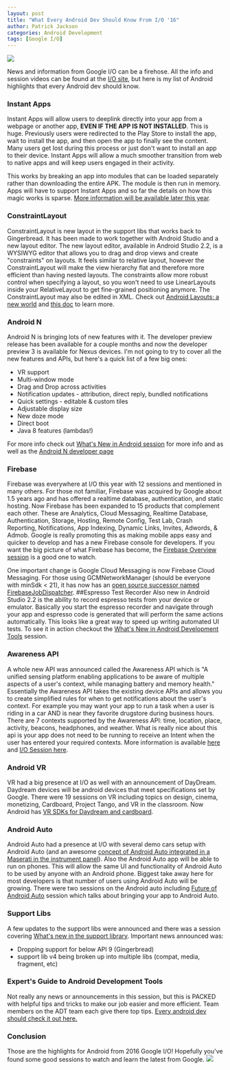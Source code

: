 ```yaml
---
layout: post
title: "What Every Android Dev Should Know From I/O '16"
author: Patrick Jackson
categories: Android Development
tags: [Google I/O]
---
```


![](https://storage.googleapis.com/fflog/IO_2016_keynote_sm.png)

News and information from Google I/O can be a firehose.  All the info and session videos can be found at the [I/O site](https://events.google.com/io2016/), but here is my list of Android highlights that every Android dev should know.

<!--more-->

### Instant Apps
Instant Apps will allow users to deeplink directly into your app from a webpage or another app, __EVEN IF THE APP IS NOT INSTALLED__.  This is huge.  Previously users were redirected to the Play Store to install the app, wait to install the app, and then open the app to finally see the content.  Many users get lost during this process or just don't want to install an app to their device.  Instant Apps will allow a much smoother transition from web to native apps and will keep users engaged in their activity.  

This works by breaking an app into modules that can be loaded separately rather than downloading the entire APK.  The module is then run in memory.  Apps will have to support Instant Apps and so far the details on how this magic works is sparse.  [More information will be available later this year](https://developer.android.com/topic/instant-apps/index.html).

### ConstraintLayout

ConstraintLayout is new layout in the support libs that works back to Gingerbread.  It has been made to work together with Android Studio and a new layout editor.  The new layout editor, available in Android Studio 2.2, is a WYSIWYG editor that allows you to drag and drop views and create "constraints" on layouts.  It feels similar to relative layout, however the ConstraintLayout will make the view hierarchy flat and therefore more efficient than having nested layouts.  The constraints allow more robust control when specifying a layout, so you won't need to use LinearLayouts inside your RelativeLayout to get fine-grained positioning anymore. The ConstraintLayout may also be edited in XML.  Check out [Android Layouts: a new world](https://www.youtube.com/watch?v=sO9aX87hq9c&list=PLOU2XLYxmsILe6_eGvDN3GyiodoV3qNSC&index=88) and [this doc](http://tools.android.com/tech-docs/layout-editor) to learn more.

### Android N
Android N is bringing lots of new features with it. The developer preview release has been available for a couple months and now the developer preview 3 is available for Nexus devices. I'm not going to try to cover all the new features and APIs, but here's a quick list of a few big ones:

* VR support
* Multi-window mode
* Drag and Drop across activities
* Notification updates - attribution, direct reply, bundled notifications
* Quick settings - editable & custom tiles
* Adjustable display size
* New doze mode
* Direct boot
* Java 8 features (lambdas!)

For more info check out [What's New in Android session](https://www.youtube.com/watch?v=B08iLAtS3AQ&index=4&list=PLOU2XLYxmsILe6_eGvDN3GyiodoV3qNSC) for more info and as well as the [Android N developer page](https://developer.android.com/preview/index.html?gclid=Cj0KEQjw94-6BRDkk568hcyg3-YBEiQAnmuwklrOhBQMXmGpwd9YVAOCq5FIW8GcnZW-5FBPzOMDKnQaAqno8P8HAQ)

### Firebase
Firebase was everywhere at I/O this year with 12 sessions and mentioned in many others.  For those not familiar, Firebase was acquired by Google about 1.5 years ago and has offered a realtime database, authentication, and static hosting.  Now Firebase has been expanded to 15 products that complement each other.  These are Analytics, Cloud Messaging, Realtime Database, Authentication, Storage, Hosting, Remote Config, Test Lab, Crash Reporting, Notifications,  App Indexing, Dynamic Links, Invites, Adwords, & Admob.  Google is really promoting this as making mobile apps easy and quicker to develop and has a new Firebase console for developers.  If you want the big picture of what Firebase has become, the [Firebase Overview session](https://www.youtube.com/watch?v=tb2GZ3Bh4p8&list=PLOU2XLYxmsILe6_eGvDN3GyiodoV3qNSC&index=32) is a good one to watch.

One important change is Google Cloud Messaging is now Firebase Cloud Messaging.  For those using GCMNetworkManager (should be everyone with minSdk < 21), it has now has an [open source successor named FirebaseJobDispatcher](https://github.com/firebase/firebase-jobdispatcher-android). 
##Espresso Test Recorder
Also new in Android Studio 2.2 is the ability to record espresso tests from your device or emulator.  Basically you start the espresso recorder and navigate through your app and espresso code is generated that will perform the same actions automatically.  This looks like a great way to speed up writing automated UI tests.  To see it in action checkout the [What's New in Android Development Tools](https://youtu.be/csaXml4xtN8?t=1349) session.

### Awareness API
A whole new API was announced called the Awareness API which is "A unified sensing platform enabling applications to be aware of multiple aspects of a user's context, while managing battery and memory health."  Essentially the Awareness API takes the existing device APIs and allows you to create simplified rules for when to get notifications about the user's context.  For example you may want your app to run a task when a user is riding in a car AND is near they favorite drugstore during business hours.  There are 7 contexts supported by the Awareness API: time, location, place, activity, beacons, headphones, and weather.  What is really nice about this api is your app does not need to be running to receive an Intent when the user has entered your required contexts.  More information is available [here](https://developers.google.com/awareness/) and [I/O Session here](https://www.youtube.com/watch?v=37ia7S4Lsv4&index=12&list=PLOU2XLYxmsILe6_eGvDN3GyiodoV3qNSC).

### Android VR
VR had a big presence at I/O as well with an announcement of DayDream. Daydream devices will be android devices that meet specifications set by Google.  There were 19 sessions on VR including topics on design, cinema, monetizing, Cardboard, Project Tango, and VR in the classroom.  Now Android has [VR SDKs for Daydream and cardboard](https://developers.google.com/vr/). 
	
### Android Auto
Android Auto had a presence at I/O with several demo cars setup with Android Auto (and an awesome [concept of Android Auto integrated in a Maserati in the instrument panel](http://www.gizmodo.com.au/2016/05/google-turned-a-maserati-into-an-android-car/)).  Also the Android Auto app will be able to run on phones.  This will allow the same UI and functionality of Android Auto to be used by anyone with an Android phone.  Biggest take away here for most developers is that number of users using Android Auto will be growing.  There were two sessions on the Android auto including [Future of Android Auto](https://www.youtube.com/watch?v=0Cv1EFhYU2M&index=28&list=PLOU2XLYxmsILe6_eGvDN3GyiodoV3qNSC) session which talks about bringing your app to Android Auto.

### Support Libs
A few updates to the support libs were announced and there was a session covering [What's new in the support library](https://www.youtube.com/watch?v=w45y_w4skKs&index=14&list=PLOU2XLYxmsILe6_eGvDN3GyiodoV3qNSC).  Important news announced was: 

* Dropping support for below API 9 (Gingerbread)
* support lib v4 being broken up into multiple libs (compat, media, fragment, etc)

### Expert's Guide to Android Development Tools
Not really any news or announcements in this session, but this is PACKED with helpful tips and tricks to make our job easier and more efficient.  Team members on the ADT team each give there top tips.  [Every android dev should check it out here.](https://www.youtube.com/watch?v=hHnTIMjd1Y8)

### Conclusion
Those are the highlights for Android from 2016 Google I/O!  Hopefully you've found some good sessions to watch and learn the latest from Google.
![](https://storage.googleapis.com/fflog/IO_2016_logo.png)
